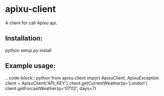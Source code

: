 apixu-client
========

A client for call Apixu api.

Installation:
-------------------
python setup.py install


Example usage:
-------------------
.. code-block:: python
from apixu.client import ApixuClient, ApixuException
client = ApixuClient('API_KEY')
client.getCurrentWeather(q='London')
client.getForcastWeather(q='07112', days=7)

